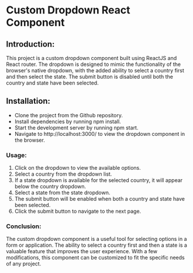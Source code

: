 # Custom Dropdown React Component

## Introduction:
This project is a custom dropdown component built using ReactJS and React router. The dropdown is designed to mimic the functionality of the browser's native dropdown, with the added ability to select a country first and then select the state. The submit button is disabled until both the country and state have been selected.

## Installation:

 - Clone the project from the Github repository.
 - Install dependencies by running npm install.
 - Start the development server by running npm start.
 - Navigate to http://localhost:3000/ to view the dropdown component in the browser.
 
### Usage:

1. Click on the dropdown to view the available options.
2. Select a country from the dropdown list.
3. If a state dropdown is available for the selected country, it will appear below the country dropdown.
4. Select a state from the state dropdown.
5. The submit button will be enabled when both a country and state have been selected.
6. Click the submit button to navigate to the next page.

### Conclusion:
The custom dropdown component is a useful tool for selecting options in a form or application. The ability to select a country first and then a state is a valuable feature that improves the user experience. With a few modifications, this component can be customized to fit the specific needs of any project.
